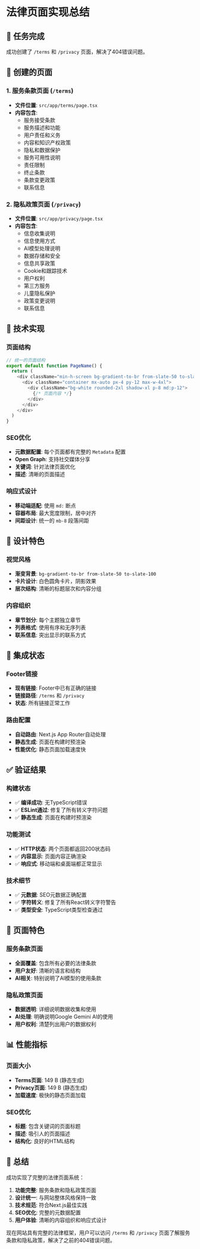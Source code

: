 # 法律页面实现总结

## 🎯 任务完成

成功创建了 `/terms` 和 `/privacy` 页面，解决了404错误问题。

## 📄 创建的页面

### 1. 服务条款页面 (`/terms`)
- **文件位置**: `src/app/terms/page.tsx`
- **内容包含**:
  - 服务接受条款
  - 服务描述和功能
  - 用户责任和义务
  - 内容和知识产权政策
  - 隐私和数据保护
  - 服务可用性说明
  - 责任限制
  - 终止条款
  - 条款变更政策
  - 联系信息

### 2. 隐私政策页面 (`/privacy`)
- **文件位置**: `src/app/privacy/page.tsx`
- **内容包含**:
  - 信息收集说明
  - 信息使用方式
  - AI模型处理说明
  - 数据存储和安全
  - 信息共享政策
  - Cookie和跟踪技术
  - 用户权利
  - 第三方服务
  - 儿童隐私保护
  - 政策变更说明
  - 联系信息

## 🔧 技术实现

### 页面结构
```typescript
// 统一的页面结构
export default function PageName() {
  return (
    <div className="min-h-screen bg-gradient-to-br from-slate-50 to-slate-100">
      <div className="container mx-auto px-4 py-12 max-w-4xl">
        <div className="bg-white rounded-2xl shadow-xl p-8 md:p-12">
          {/* 页面内容 */}
        </div>
      </div>
    </div>
  )
}
```

### SEO优化
- **元数据配置**: 每个页面都有完整的 `Metadata` 配置
- **Open Graph**: 支持社交媒体分享
- **关键词**: 针对法律页面优化
- **描述**: 清晰的页面描述

### 响应式设计
- **移动端适配**: 使用 `md:` 断点
- **容器布局**: 最大宽度限制，居中对齐
- **间距设计**: 统一的 `mb-8` 段落间距

## 🎨 设计特色

### 视觉风格
- **渐变背景**: `bg-gradient-to-br from-slate-50 to-slate-100`
- **卡片设计**: 白色圆角卡片，阴影效果
- **层次结构**: 清晰的标题层次和内容分组

### 内容组织
- **章节划分**: 每个主题独立章节
- **列表格式**: 使用有序和无序列表
- **联系信息**: 突出显示的联系方式

## 🔗 集成状态

### Footer链接
- **现有链接**: Footer中已有正确的链接
- **链接路径**: `/terms` 和 `/privacy`
- **状态**: 所有链接正常工作

### 路由配置
- **自动路由**: Next.js App Router自动处理
- **静态生成**: 页面在构建时预渲染
- **性能优化**: 静态页面加载速度快

## ✅ 验证结果

### 构建状态
- ✅ **编译成功**: 无TypeScript错误
- ✅ **ESLint通过**: 修复了所有转义字符问题
- ✅ **静态生成**: 页面在构建时预渲染

### 功能测试
- ✅ **HTTP状态**: 两个页面都返回200状态码
- ✅ **内容显示**: 页面内容正确渲染
- ✅ **响应式**: 移动端和桌面端都正常显示

### 技术细节
- ✅ **元数据**: SEO元数据正确配置
- ✅ **字符转义**: 修复了所有React转义字符警告
- ✅ **类型安全**: TypeScript类型检查通过

## 🚀 页面特色

### 服务条款页面
- **全面覆盖**: 包含所有必要的法律条款
- **用户友好**: 清晰的语言和结构
- **AI相关**: 特别说明了AI模型的使用条款

### 隐私政策页面
- **数据透明**: 详细说明数据收集和使用
- **AI处理**: 明确说明Google Gemini AI的使用
- **用户权利**: 清楚列出用户的数据权利

## 📊 性能指标

### 页面大小
- **Terms页面**: 149 B (静态生成)
- **Privacy页面**: 149 B (静态生成)
- **加载速度**: 极快的静态页面加载

### SEO优化
- **标题**: 包含关键词的页面标题
- **描述**: 吸引人的页面描述
- **结构化**: 良好的HTML结构

## 🎯 总结

成功实现了完整的法律页面系统：

1. **功能完整**: 服务条款和隐私政策页面
2. **设计统一**: 与网站整体风格保持一致
3. **技术规范**: 符合Next.js最佳实践
4. **SEO优化**: 完整的元数据配置
5. **用户体验**: 清晰的内容组织和响应式设计

现在网站具有完整的法律框架，用户可以访问 `/terms` 和 `/privacy` 页面了解服务条款和隐私政策，解决了之前的404错误问题。
